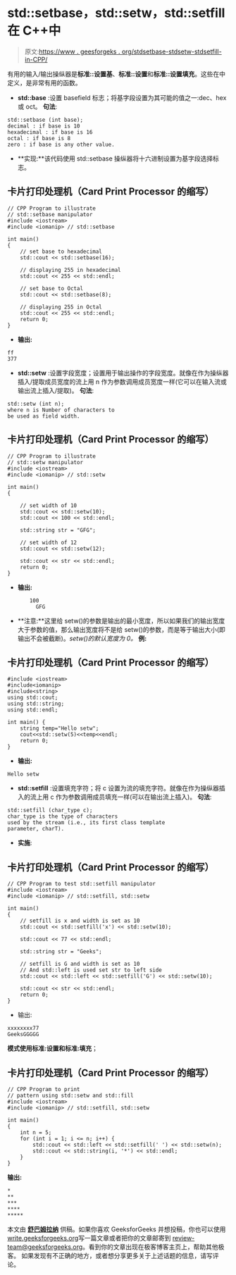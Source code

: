 # std::setbase，std::setw，std::setfill 在 C++中

> 原文:[https://www . geesforgeks . org/stdsetbase-stdsetw-stdsetfill-in-CPP/](https://www.geeksforgeeks.org/stdsetbase-stdsetw-stdsetfill-in-cpp/)

有用的输入/输出操纵器是**标准::设置基**、**标准::设置**和**标准::设置填充**。这些在中定义，是非常有用的函数。

*   **std::base** :设置 basefield 标志；将基字段设置为其可能的值之一:dec、hex 或 oct。
    **句法**:

```
std::setbase (int base);
decimal : if base is 10
hexadecimal : if base is 16
octal : if base is 8
zero : if base is any other value.
```

*   **实现:**该代码使用 std::setbase 操纵器将十六进制设置为基字段选择标志。

## 卡片打印处理机（Card Print Processor 的缩写）

```
// CPP Program to illustrate
// std::setbase manipulator
#include <iostream>
#include <iomanip> // std::setbase

int main()
{
    // set base to hexadecimal
    std::cout << std::setbase(16);

    // displaying 255 in hexadecimal
    std::cout << 255 << std::endl;

    // set base to Octal
    std::cout << std::setbase(8);

    // displaying 255 in Octal
    std::cout << 255 << std::endl;
    return 0;
}
```

*   **输出:**

```
ff
377
```

*   **std::setw** :设置字段宽度；设置用于输出操作的字段宽度。就像在作为操纵器插入/提取成员宽度的流上用 n 作为参数调用成员宽度一样(它可以在输入流或输出流上插入/提取)。
    **句法**:

```
std::setw (int n);
where n is Number of characters to 
be used as field width.
```

## 卡片打印处理机（Card Print Processor 的缩写）

```
// CPP Program to illustrate
// std::setw manipulator
#include <iostream>
#include <iomanip> // std::setw

int main()
{

    // set width of 10
    std::cout << std::setw(10);
    std::cout << 100 << std::endl;

    std::string str = "GFG";

    // set width of 12
    std::cout << std::setw(12);

    std::cout << str << std::endl;
    return 0;
}
```

*   **输出:**

```
       100
         GFG
```

*   **注意:**这里给 setw()的参数是输出的最小宽度，所以如果我们的输出宽度大于参数的值，那么输出宽度将不是给 setw()的参数，而是等于输出大小(即输出不会被截断)。*setw()的默认宽度为 0。*
    **例:**

## 卡片打印处理机（Card Print Processor 的缩写）

```
#include <iostream>
#include<iomanip>
#include<string>
using std::cout;
using std::string;
using std::endl;

int main() {
    string temp="Hello setw";
    cout<<std::setw(5)<<temp<<endl;
    return 0;
}
```

*   **输出:**

```
Hello setw
```

*   **std::setfill** :设置填充字符；将 c 设置为流的填充字符。就像在作为操纵器插入的流上用 c 作为参数调用成员填充一样(可以在输出流上插入)。
    **句法**:

```
std::setfill (char_type c);
char_type is the type of characters 
used by the stream (i.e., its first class template 
parameter, charT).
```

*   **实施**:

## 卡片打印处理机（Card Print Processor 的缩写）

```
// CPP Program to test std::setfill manipulator
#include <iostream>
#include <iomanip> // std::setfill, std::setw

int main()
{
    // setfill is x and width is set as 10
    std::cout << std::setfill('x') << std::setw(10);

    std::cout << 77 << std::endl;

    std::string str = "Geeks";

    // setfill is G and width is set as 10
    // And std::left is used set str to left side
    std::cout << std::left << std::setfill('G') << std::setw(10);

    std::cout << str << std::endl;
    return 0;
}
```

*   输出:

```
xxxxxxxx77
GeeksGGGGG
```

**模式使用标准:设置和标准:填充**；

## 卡片打印处理机（Card Print Processor 的缩写）

```
// CPP Program to print
// pattern using std::setw and std::fill
#include <iostream>
#include <iomanip> // std::setfill, std::setw

int main()
{
    int n = 5;
    for (int i = 1; i <= n; i++) {
        std::cout << std::left << std::setfill(' ') << std::setw(n);
        std::cout << std::string(i, '*') << std::endl;
    }
}
```

**输出:**

```
*
**
***
****
*****
```

本文由 [**舒巴姆拉纳**](https://auth.geeksforgeeks.org/profile.php?user=shubham_rana_77&list=practice) 供稿。如果你喜欢 GeeksforGeeks 并想投稿，你也可以使用[write.geeksforgeeks.org](https://write.geeksforgeeks.org)写一篇文章或者把你的文章邮寄到 review-team@geeksforgeeks.org。看到你的文章出现在极客博客主页上，帮助其他极客。
如果发现有不正确的地方，或者想分享更多关于上述话题的信息，请写评论。